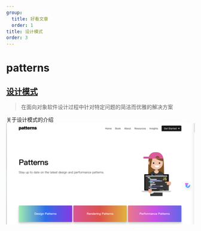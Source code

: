 ```yaml
---
group:
  title: 好看文章
  order: 1
title: 设计模式
order: 3
---
```


# patterns

## [设计模式](https://www.patterns.dev/posts)

> 在面向对象软件设计过程中针对特定问题的简洁而优雅的解决方案

关于设计模式的介绍
![1](../../public/images/pattern.png)
